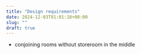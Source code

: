 ```yaml
---
title: "Design requirements"
date: 2024-12-03T01:01:18+08:00
slug: ""
draft: true
---
```


*  conjoining rooms without storeroom in the middle
